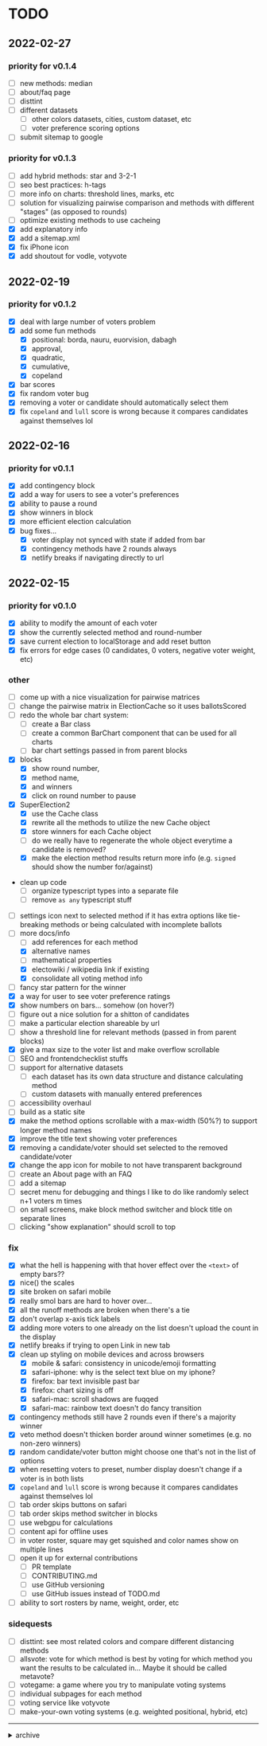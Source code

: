 # TODO
## 2022-02-27

### priority for v0.1.4
 - [ ] new methods: median
 - [ ] about/faq page
 - [ ] disttint
 - [ ] different datasets
    - [ ] other colors datasets, cities, custom dataset, etc
    - [ ] voter preference scoring options
 - [ ] submit sitemap to google

### priority for v0.1.3
 - [ ] add hybrid methods: star and 3-2-1
 - [ ] seo best practices: h-tags 
 - [ ] more info on charts: threshold lines, marks, etc
 - [ ] solution for visualizing pairwise comparison and methods with different "stages" (as opposed to rounds)
 - [ ] optimize existing methods to use cacheing
 - [x] add explanatory info
 - [x] add a sitemap.xml
 - [x] fix iPhone icon
 - [x] add shoutout for vodle, votyvote

## 2022-02-19
### priority for v0.1.2
 - [x] deal with large number of voters problem
 - [x] add some fun methods
    - [x] positional: borda, nauru, euorvision, dabagh
    - [x] approval, 
    - [x] quadratic, 
    - [x] cumulative,
    - [x] copeland
 - [x] bar scores
 - [x] fix random voter bug
 - [x] removing a voter or candidate should automatically select them
 - [x] fix `copeland` and `lull` score is wrong because it compares candidates against themselves lol

## 2022-02-16
### priority for v0.1.1
 - [x] add contingency block
 - [x] add a way for users to see a voter's preferences
 - [x] ability to pause a round
 - [x] show winners in block 
 - [x] more efficient election calculation
 - [x] bug fixes...
    - [x] voter display not synced with state if added from bar
    - [x] contingency methods have 2 rounds always
    - [x] netlify breaks if navigating directly to url

## 2022-02-15
### priority for v0.1.0
 - [x] ability to modify the amount of each voter
 - [x] show the currently selected method and round-number 
 - [x] save current election to localStorage and add reset button
 - [x] fix errors for edge cases (0 candidates, 0 voters, negative voter weight, etc)

### other
 - [ ] come up with a nice visualization for pairwise matrices
 - [ ] change the pairwise matrix in ElectionCache so it uses ballotsScored
 - [ ] redo the whole bar chart system:
    - [ ] create a Bar class
    - [ ] create a common BarChart component that can be used for all charts
    - [ ] bar chart settings passed in from parent blocks
 - [x] blocks
    - [x] show round number, 
    - [x] method name, 
    - [x] and winners
    - [x] click on round number to pause
 - [x] SuperElection2
    - [x] use the Cache class 
    - [x] rewrite all the methods to utilize the new Cache object
    - [x] store winners for each Cache object
    - [ ] do we really have to regenerate the whole object everytime a candidate is removed? 
    - [x] make the election method results return more info (e.g. `signed` should show the number for/against)
 - clean up code
    - [ ] organize typescript types into a separate file
    - [ ] remove `as any` typescript stuff
 - [ ] settings icon next to selected method if it has extra options like tie-breaking methods or being calculated with incomplete ballots
 - [ ] more docs/info
    - [ ] add references for each method
    - [x] alternative names
    - [ ] mathematical properties
    - [x] electowiki / wikipedia link if existing 
    - [x] consolidate all voting method info 
 - [ ] fancy star pattern for the winner 
 - [x] a way for user to see voter preference ratings 
 - [x] show numbers on bars... somehow (on hover?)
 - [ ] figure out a nice solution for a shitton of candidates 
 - [ ] make a particular election shareable by url
 - [ ] show a threshold line for relevant methods (passed in from parent blocks)
 - [x] give a max size to the voter list and make overflow scrollable 
 - [ ] SEO and frontendchecklist stuffs
 - [ ] support for alternative datasets
    - [ ] each dataset has its own data structure and distance calculating method
    - [ ] custom datasets with manually entered preferences
 - [ ] accessibility overhaul
 - [ ] build as a static site
 - [x] make the method options scrollable with a max-width (50%?) to support longer method names
 - [x] improve the title text showing voter preferences
 - [x] removing a candidate/voter should set selected to the removed candidate/voter
 - [x] change the app icon for mobile to not have transparent background
 - [ ] create an About page with an FAQ
 - [ ] add a sitemap
 - [ ] secret menu for debugging and things I like to do like randomly select n+1 voters m times
 - [ ] on small screens, make block method switcher and block title on separate lines
 - [ ] clicking "show explanation" should scroll to top

### fix
 - [x] what the hell is happening with that hover effect over the `<text>` of empty bars??
 - [x] nice() the scales
 - [x] site broken on safari mobile
 - [x] really smol bars are hard to hover over... 
 - [x] all the runoff methods are broken when there's a tie
 - [x] don't overlap x-axis tick labels
 - [x] adding more voters to one already on the list doesn't upload the count in the display 
 - [x] netlify breaks if trying to open Link in new tab
 - [x] clean up styling on mobile devices and across browsers
    - [x] mobile & safari: consistency in unicode/emoji formatting
    - [x] safari-iphone: why is the select text blue on my iphone?
    - [x] firefox: bar text invisible past bar
    - [x] firefox: chart sizing is off
    - [x] safari-mac: scroll shadows are fuqqed
    - [x] safari-mac: rainbow text doesn't do fancy transition
 - [x] contingency methods still have 2 rounds even if there's a majority winner
 - [x] veto method doesn't thicken border around winner sometimes (e.g. no non-zero winners)
 - [x] random candidate/voter button might choose one that's not in the list of options 
 - [x] when resetting voters to preset, number display doesn't change if a voter is in both lists
 - [x] `copeland` and `lull` score is wrong because it compares candidates against themselves lol
 - [ ] tab order skips buttons on safari
 - [ ] tab order skips method switcher in blocks
 - [ ] use webgpu for calculations
 - [ ] content api for offline uses
 - [ ] in voter roster, square may get squished and color names show on multiple lines
 - [ ] open it up for external contributions
    - [ ] PR template
    - [ ] CONTRIBUTING.md
    - [ ] use GitHub versioning
    - [ ] use GitHub issues instead of TODO.md
 - [ ] ability to sort rosters by name, weight, order, etc

### sidequests
 - [ ] disttint: see most related colors and compare different distancing methods
 - [ ] allsvote: vote for which method is best by voting for which method you want the results to be calculated in... Maybe it should be called metavote?
 - [ ] votegame: a game where you try to manipulate voting systems 
 - [ ] individual subpages for each method
 - [ ] voting service like votyvote
 - [ ] make-your-own voting systems (e.g. weighted positional, hybrid, etc)

---

<details>
<summary>archive</summary>

## 2022-02-13
### Smol
 - [ ] make `signed` method return the number of votes for and against each candidate
   - [ ] show marks on its graphic
 - [ ] mark the negative and positive votes for `vfa` 
 - input
   - [ ] allow modification of the number for each voter
   - [ ] on hover over voters, show their ballots
   - [ ] allow other datasets (colors:xkcd, colors:culi, colors:html, cities)
   - [ ] allow for CUSTOM voters
 - [ ] useLocalStorage to save inputs. Also, add a reset button
 - [x] start keeping a changelog
 - [x] x-axis ticks: dynamic positioning 
 - [ ] x-axis ticks: don't overlap other ticks
 - [ ] chart blocks: show the full name of current method + round number + winner(s)

### Biggo 
 - **Build as static site**
   - [ ] fix SPA for gh-pages (https://github.com/rafgraph/spa-github-pages) 
 - **Testing**
   - [ ] unit testing for each method
 - **Docs**

### Sidequests
 - disttint page 
 - allsvote page

</details>